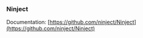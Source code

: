 ### Ninject

Documentation: 
[https://github.com/ninject/Ninject](https://github.com/ninject/Ninject)
